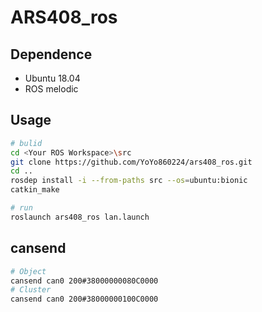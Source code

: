 # ARS408_ros

## Dependence
* Ubuntu 18.04
* ROS melodic

## Usage
```bash
# bulid
cd <Your ROS Workspace>\src
git clone https://github.com/YoYo860224/ars408_ros.git
cd ..
rosdep install -i --from-paths src --os=ubuntu:bionic
catkin_make

# run
roslaunch ars408_ros lan.launch
```

## cansend
```bash
# Object
cansend can0 200#38000000080C0000
# Cluster
cansend can0 200#38000000100C0000
```
